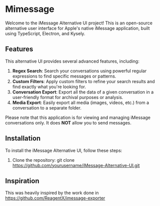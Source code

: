 # Mimessage

Welcome to the iMessage Alternative UI project! This is an open-source alternative user interface for Apple's native iMessage application, built using TypeScript, Electron, and Kysely.

## Features

This alternative UI provides several advanced features, including:

1. **Regex Search**: Search your conversations using powerful regular expressions to find specific messages or patterns.
2. **Custom Filters**: Apply custom filters to refine your search results and find exactly what you're looking for.
3. **Conversation Export**: Export all the data of a given conversation in a user-friendly format for archival purposes or analysis.
4. **Media Export**: Easily export all media (images, videos, etc.) from a conversation to a separate folder.

Please note that this application is for viewing and managing iMessage conversations only. It does **NOT** allow you to send messages.

## Installation

To install the iMessage Alternative UI, follow these steps:

1. Clone the repository:
   git clone https://github.com/yourusername/iMessage-Alternative-UI.git

## Inspiration

This was heavily inspired by the work done in https://github.com/ReagentX/imessage-exporter

